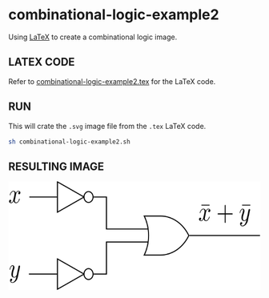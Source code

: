 # combinational-logic-example2

Using
[LaTeX](https://github.com/JeffDeCola/my-cheat-sheets/tree/master/software/development/languages/latex-cheat-sheet/)
to create a combinational logic image.

## LATEX CODE

Refer to
[combinational-logic-example2.tex](combinational-logic-example2.tex)
for the LaTeX code.

## RUN

This will crate the `.svg` image file from the `.tex` LaTeX code.

```bash
sh combinational-logic-example2.sh
```

## RESULTING IMAGE

<p align="center">
    <img src="combinational-logic-example2.svg"
    align="middle"
</p>
